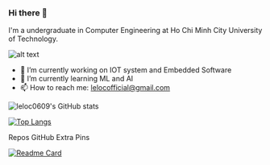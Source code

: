 ### Hi there 👋

I'm a undergraduate in Computer Engineering at Ho Chi Minh City University of Technology.

![alt text](https://images.unsplash.com/photo-1550751827-4bd374c3f58b?ixlib=rb-1.2.1&ixid=MnwxMjA3fDB8MHxwaG90by1wYWdlfHx8fGVufDB8fHx8&auto=format&fit=crop&w=1170&q=80)

- 🔭 I’m currently working on IOT system and Embedded Software
- 🌱 I’m currently learning ML and AI
- 📫 How to reach me: lelocofficial@gmail.com

![leloc0609's GitHub stats](https://github-readme-stats.vercel.app/api?username=leloc0609&theme=gotham&show_icons=true)

[![Top Langs](https://github-readme-stats.vercel.app/api/top-langs/?username=leloc0609&langs_count=5&theme=gotham)](https://github.com/leloc0609/)<br>

Repos GitHub Extra Pins<br>

[![Readme Card](https://github-readme-stats.vercel.app/api/pin/?username=leloc0609&theme=gotham&repo=HCMUT-DSA)](https://github.com/leloc0609/HCMUT-DSA)


